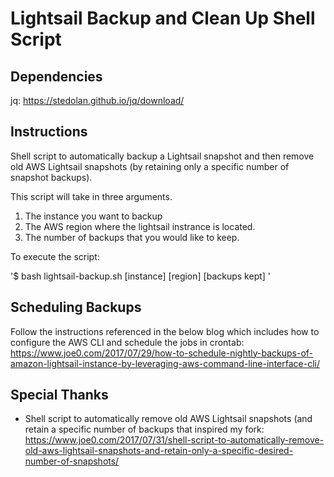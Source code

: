 # Lightsail Backup and Clean Up Shell Script

## Dependencies
jq: https://stedolan.github.io/jq/download/

## Instructions
Shell script to automatically backup a Lightsail snapshot and then remove old AWS Lightsail snapshots (by retaining only a specific number of snapshot backups).

This script will take in three arguments. 
1. The instance you want to backup
2. The AWS region where the lightsail instrance is located.
3. The number of backups that you would like to keep.

To execute the script:

'$ bash lightsail-backup.sh [instance] [region] [backups kept] '

## Scheduling Backups

Follow the instructions referenced in the below blog which includes how to configure the AWS CLI and schedule the jobs in crontab:
https://www.joe0.com/2017/07/29/how-to-schedule-nightly-backups-of-amazon-lightsail-instance-by-leveraging-aws-command-line-interface-cli/

## Special Thanks

- Shell script to automatically remove old AWS Lightsail snapshots (and retain a specific number of backups that inspired my fork:
https://www.joe0.com/2017/07/31/shell-script-to-automatically-remove-old-aws-lightsail-snapshots-and-retain-only-a-specific-desired-number-of-snapshots/
